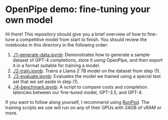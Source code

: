 # OpenPipe demo: fine-tuning your own model

Hi there! This repository should give you a brief overview of how to fine-tune a competitive model from start to finish. You should review the notebooks in this directory in the following order:

1. [./1-generate-data.ipynb](./1-generate-data.ipynb): Demonstrates how to generate a sample dataset of GPT-4 completions, store it using OpenPipe, and then export it in a format suitable for training a model.
2. [./2-train.ipynb](./2-train.ipynb): Trains a Llama 2 7B model on the dataset from step (1).
3. [./3-evaluate.ipynb](./3-evaluate.ipynb): Evaluates the model we trained using a special test set that we set aside in step (1).
4. [./4-benchmark.ipynb](./4-benchmark.ipynb): A script to compare costs and completion latencies between our fine-tuned model, GPT-3.5, and GPT-4.

If you want to follow along yourself, I recommend using [RunPod](https://www.runpod.io/). The training scripts we use will run on any of their GPUs with 24GB of vRAM or more.